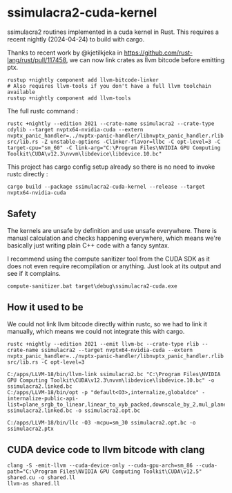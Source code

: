 # ssimulacra2-cuda-kernel

ssimulacra2 routines implemented in a cuda kernel in Rust. This requires a
recent nightly (2024-04-24) to build with cargo.

Thanks to recent work by @kjetilkjeka
in https://github.com/rust-lang/rust/pull/117458, we can now link crates as llvm
bitcode before emitting ptx.

```shell
rustup +nightly component add llvm-bitcode-linker
# Also requires llvm-tools if you don't have a full llvm toolchain available
rustup +nightly component add llvm-tools
```

The full rustc command :

```shell
rustc +nightly --edition 2021 --crate-name ssimulacra2 --crate-type cdylib --target nvptx64-nvidia-cuda --extern nvptx_panic_handler=../nvptx-panic-handler/libnvptx_panic_handler.rlib src/lib.rs -Z unstable-options -Clinker-flavor=llbc -C opt-level=3 -C target-cpu="sm_60" -C link-arg="C:\Program Files\NVIDIA GPU Computing Toolkit\CUDA\v12.3\nvvm\libdevice\libdevice.10.bc"
```

This project has cargo config setup already so there is no need to invoke rustc
directly :

```shell
cargo build --package ssimulacra2-cuda-kernel --release --target nvptx64-nvidia-cuda
```

## Safety

The kernels are unsafe by definition and use unsafe everywhere. There is manual
calculation and checks happening everywhere, which means we're basically just
writing plain C++ code with a fancy syntax.

I recommend using the compute sanitizer tool from the CUDA SDK as it does not
even require recompilation or anything. Just look at its output and see if it
complains.

```shell
compute-sanitizer.bat target\debug\ssimulacra2-cuda.exe
```

## How it used to be

We could not link llvm bitcode directly within rustc, so we had to link it
manually, which means we could not integrate this with cargo.

```shell
rustc +nightly --edition 2021 --emit llvm-bc --crate-type rlib --crate-name ssimulacra2 --target nvptx64-nvidia-cuda --extern nvptx_panic_handler=../nvptx-panic-handler/libnvptx_panic_handler.rlib src/lib.rs -C opt-level=3

C:/apps/LLVM-18/bin/llvm-link ssimulacra2.bc "C:\Program Files\NVIDIA GPU Computing Toolkit\CUDA\v12.3\nvvm\libdevice\libdevice.10.bc" -o ssimulacra2.linked.bc
C:/apps/LLVM-18/bin/opt -p "default<O3>,internalize,globaldce" -internalize-public-api-list=plane_srgb_to_linear,linear_to_xyb_packed,downscale_by_2,mul_planes,ssim_map,edge_diff_map ssimulacra2.linked.bc -o ssimulacra2.opt.bc

C:/apps/LLVM-18/bin/llc -O3 -mcpu=sm_30 ssimulacra2.opt.bc -o ssimulacra2.ptx
```

## CUDA device code to llvm bitcode with clang

```shell
clang -S -emit-llvm --cuda-device-only --cuda-gpu-arch=sm_86 --cuda-path="C:\Program Files\NVIDIA GPU Computing Toolkit\CUDA\v12.5" shared.cu -o shared.ll
llvm-as shared.ll
```



